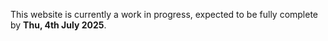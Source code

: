This website is currently a work in progress, expected to be fully complete by **Thu, 4th July 2025**.
